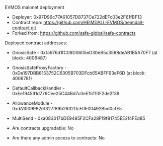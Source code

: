 EVMOS mainnet deployment
- Deployer: 0x97D96c77A61057D8737Ce722dEFc03e2F61fBF13
- Contract repo: https://github.com/HEIMDALL-EVMOS/heimdall-contract.git
- Forked from: https://github.com/safe-global/safe-contracts

Deployed contract addresses:
* GnosisSafe - 0x1a976d1fC09D0605eD30eB5c3588deAB1B5A70F7 (at block: 4006487)
* GnosisSafeProxyFactory - 0xDe197DBB8153752C6305B703DFcb65ABFF93eF6D (at block: 4006781)
* DefaultCallbackHandler - 0xEe194591d776Cee25C44Bd7c0eE15110F2de2f39
* AllowanceModule - 0xdA1009982e1327f89b2632DcF0E00492B5d0cfE5
* MultiSend - 0xa083017bDE9495F2CFa28Ff9f81745EE2f4FEd85

* Are contracts upgradable: No
* Are there any admin access to contracts: No

